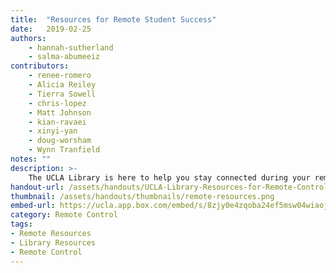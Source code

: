 ```yaml
---
title:  "Resources for Remote Student Success"
date:   2019-02-25
authors: 
    - hannah-sutherland
    - salma-abumeeiz 
contributors:
    - renee-romero
    - Alicia Reiley 
    - Tierra Sowell
    - chris-lopez
    - Matt Johnson
    - kian-ravaei
    - xinyi-yan
    - doug-worsham
    - Wynn Tranfield
notes: ""
description: >-
    The UCLA Library is here to help you stay connected during your remote term. Learn how to access articles, books, and research support, as well as services, tips, and software you can utilize to stay connected to peers and the Library.
handout-url: /assets/handouts/UCLA-Library-Resources-for-Remote-Control.pdf
thumbnail: /assets/handouts/thumbnails/remote-resources.png
embed-url: https://ucla.app.box.com/embed/s/8zjy0e4zqoba24ef5msw04wiaojhvrek?sortColumn=date&view=list
category: Remote Control
tags:
- Remote Resources
- Library Resources
- Remote Control
---
```

